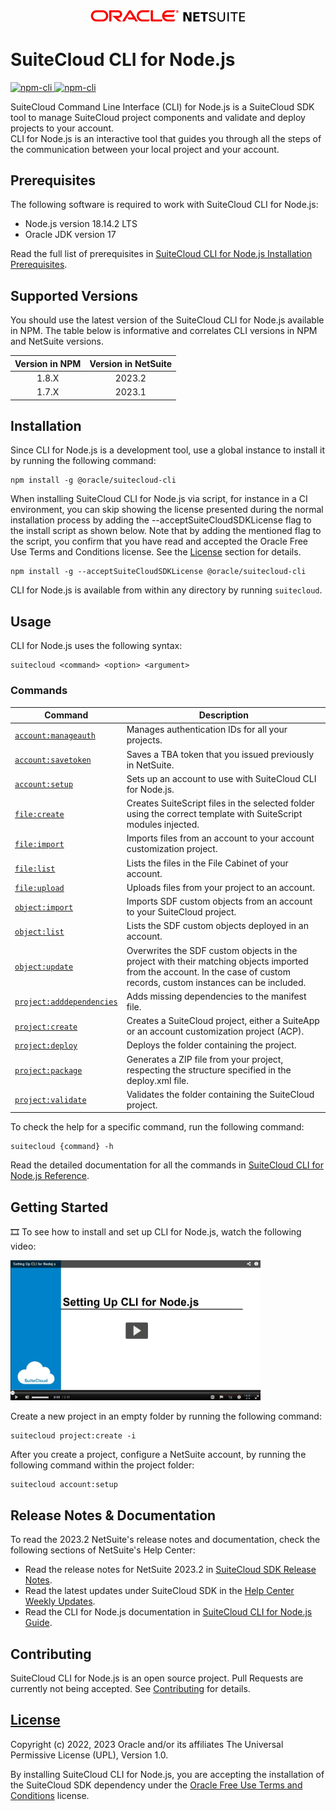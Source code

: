 <p align="center"><a href="#"><img width="250" src="resources/oracle_netsuite_logo_redblack.png"></a></p>

# SuiteCloud CLI for Node.js
<p>
  <a href="https://www.npmjs.com/package/@oracle/suitecloud-cli">
    <img src="https://img.shields.io/npm/dm/@oracle/suitecloud-cli.svg" alt="npm-cli"/>
    <img src="https://img.shields.io/npm/v/@oracle/suitecloud-cli.svg" alt="npm-cli"/>
  </a>
</p>

SuiteCloud Command Line Interface (CLI) for Node.js is a SuiteCloud SDK tool to manage SuiteCloud project components and validate and deploy projects to your account.\
CLI for Node.js is an interactive tool that guides you through all the steps of the communication between your local project and your account.

## Prerequisites
The following software is required to work with SuiteCloud CLI for Node.js:
- Node.js version 18.14.2 LTS
- Oracle JDK version 17

Read the full list of prerequisites in [SuiteCloud CLI for Node.js Installation Prerequisites](https://docs.oracle.com/en/cloud/saas/netsuite/ns-online-help/section_1558708810.html).

## Supported Versions
You should use the latest version of the SuiteCloud CLI for Node.js available in NPM. The table below is informative and correlates CLI versions in NPM and NetSuite versions.

| Version in NPM | Version in NetSuite |
|:--------------:|:-------------------:|
| 1.8.X  | 2023.2  |
| 1.7.X  | 2023.1  |

## Installation
Since CLI for Node.js is a development tool, use a global instance to install it by running the following command:

```
npm install -g @oracle/suitecloud-cli
```
When installing SuiteCloud CLI for Node.js via script, for instance in a CI environment, you can skip showing the license presented during the normal installation process by adding the --acceptSuiteCloudSDKLicense flag to the install script as shown below. Note that by adding the mentioned flag to the script, you confirm that you have read and accepted the Oracle Free Use Terms and Conditions license. See the [License](#license) section for details.

```
npm install -g --acceptSuiteCloudSDKLicense @oracle/suitecloud-cli
```


CLI for Node.js is available from within any directory by running `suitecloud`.

## Usage
CLI for Node.js uses the following syntax: 
```
suitecloud <command> <option> <argument>
```

### Commands
| Command | Description |
| --- | --- |
|[`account:manageauth`](https://docs.oracle.com/en/cloud/saas/netsuite/ns-online-help/section_157304934116.html)|Manages authentication IDs for all your projects.|
|[`account:savetoken`](https://docs.oracle.com/en/cloud/saas/netsuite/ns-online-help/section_159350785187.html)|Saves a TBA token that you issued previously in NetSuite.|
|[`account:setup`](https://docs.oracle.com/en/cloud/saas/netsuite/ns-online-help/section_156044528841.html)|Sets up an account to use with SuiteCloud CLI for Node.js.|
|[`file:create`](https://docs.oracle.com/en/cloud/saas/netsuite/ns-online-help/section_162810635242.html)|Creates SuiteScript files in the selected folder using the correct template with SuiteScript modules injected.|
|[`file:import`](https://docs.oracle.com/en/cloud/saas/netsuite/ns-online-help/section_156041963273.html)|Imports files from an account to your account customization project.|
|[`file:list`](https://docs.oracle.com/en/cloud/saas/netsuite/ns-online-help/section_156042966488.html)|Lists the files in the File Cabinet of your account.|
|[`file:upload`](https://docs.oracle.com/en/cloud/saas/netsuite/ns-online-help/section_159066070687.html)|Uploads files from your project to an account.|
|[`object:import`](https://docs.oracle.com/en/cloud/saas/netsuite/ns-online-help/section_156042181820.html)|Imports SDF custom objects from an account to your SuiteCloud project.|
|[`object:list`](https://docs.oracle.com/en/cloud/saas/netsuite/ns-online-help/section_156043303237.html)|Lists the SDF custom objects deployed in an account.|
|[`object:update`](https://docs.oracle.com/en/cloud/saas/netsuite/ns-online-help/section_156050566547.html)|Overwrites the SDF custom objects in the project with their matching objects imported from the account. In the case of custom records, custom instances can be included.|
|[`project:adddependencies`](https://docs.oracle.com/en/cloud/saas/netsuite/ns-online-help/section_155981452469.html)| Adds missing dependencies to the manifest file.|
|[`project:create`](https://docs.oracle.com/en/cloud/saas/netsuite/ns-online-help/section_156041348327.html)|Creates a SuiteCloud project, either a SuiteApp or an account customization project (ACP).|
|[`project:deploy`](https://docs.oracle.com/en/cloud/saas/netsuite/ns-online-help/section_156044636320.html)|Deploys the folder containing the project.|
|[`project:package`](https://docs.oracle.com/en/cloud/saas/netsuite/ns-online-help/section_159550971388.html)|Generates a ZIP file from your project, respecting the structure specified in the deploy.xml file.|
|[`project:validate`](https://docs.oracle.com/en/cloud/saas/netsuite/ns-online-help/section_156049843194.html)|Validates the folder containing the SuiteCloud project.|

To check the help for a specific command, run the following command:
```
suitecloud {command} -h
```

Read the detailed documentation for all the commands in [SuiteCloud CLI for Node.js Reference](https://docs.oracle.com/en/cloud/saas/netsuite/ns-online-help/chapter_155931263126.html).

## Getting Started
🎞 To see how to install and set up CLI for Node.js, watch the following video:

<a href="https://videohub.oracle.com/media/Setting+Up+CLI+for+Nodej.s/0_091fc2ca"><img src="resources/video_setting_up_nodejs_cli.png" alt="Setting up CLI for Node.js video" width="400"></a>


Create a new project in an empty folder by running the following command:
```
suitecloud project:create -i
```

After you create a project, configure a NetSuite account, by running the following command within the project folder:
```
suitecloud account:setup
```

## Release Notes & Documentation
To read the 2023.2 NetSuite's release notes and documentation, check the following sections of NetSuite's Help Center:
- Read the release notes for NetSuite 2023.2 in [SuiteCloud SDK Release Notes](https://docs.oracle.com/en/cloud/saas/netsuite/ns-online-help/section_1558730192.html).
- Read the latest updates under SuiteCloud SDK in the [Help Center Weekly Updates](https://docs.oracle.com/en/cloud/saas/netsuite/ns-online-help/chapter_3798389663.html).
- Read the CLI for Node.js documentation in [SuiteCloud CLI for Node.js Guide](https://docs.oracle.com/en/cloud/saas/netsuite/ns-online-help/chapter_1558708800.html).

## Contributing
SuiteCloud CLI for Node.js is an open source project. Pull Requests are currently not being accepted. See [Contributing](/CONTRIBUTING.md) for details.

## [License](/LICENSE.txt)
Copyright (c) 2022, 2023 Oracle and/or its affiliates The Universal Permissive License (UPL), Version 1.0.

By installing SuiteCloud CLI for Node.js, you are accepting the installation of the SuiteCloud SDK dependency under the [Oracle Free Use Terms and Conditions](https://www.oracle.com/downloads/licenses/oracle-free-license.html) license.